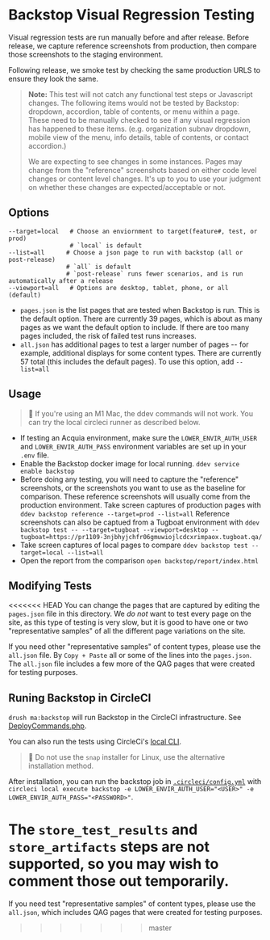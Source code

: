 Backstop Visual Regression Testing
==================================

Visual regression tests are run manually before and after release. Before
release, we capture reference screenshots from production, then compare those
screenshots to the staging environment.

Following release, we smoke test by checking the same production URLS to ensure
they look the same.

> **Note:**  This test will not catch any functional test steps or Javascript
> changes. The following items would not be tested by Backstop: dropdown,
> accordion, table of contents, or menu within a page. These need to be manually
> checked to see if any visual regression has happened to these items. (e.g.
> organization subnav dropdown, mobile view of the menu, info details, table of
> contents, or contact accordion.)
>
> We are expecting to see changes in some instances. Pages may change from the
> "reference" screenshots based on either code level changes or content level
> changes. It's up to you to use your judgment on whether these changes are
> expected/acceptable or not.

## Options

```
--target=local   # Choose an enviornment to target(feature#, test, or prod)
                 # `local` is default
--list=all	    # Choose a json page to run with backstop (all or post-release)
                # `all` is default
                # `post-release` runs fewer scenarios, and is run automatically after a release
--viewport=all   # Options are desktop, tablet, phone, or all (default)
```

- `pages.json` is the list pages that are tested when Backstop is run. This is
  the default option. There are currently 39 pages, which is about as many pages
  as we want the default option to include. If there are too many pages
  included, the risk of failed test runs increases.
- `all.json` has additional pages to test a larger number of pages -- for
  example, additional displays for some content types. There are currently 57
  total (this includes the default pages). To use this option, add `--list=all`

## Usage

> 🛑 If you're using an M1 Mac, the ddev commands will not work. You can try the
> local circleci runner as described below.

- If testing an Acquia environment, make sure the `LOWER_ENVIR_AUTH_USER` and
`LOWER_ENVIR_AUTH_PASS` environment variables are set up in your `.env` file.
- Enable the Backstop docker image for local running.
  `ddev service enable backstop`
- Before doing any testing, you will need to capture the "reference" screenshots,
  or the screenshots you want to use as the baseline for comparison. These
  reference screenshots will usually come from the production environment. Take
  screen captures of production pages with
  `ddev backstop reference --target=prod --list=all`
  Reference screenshots can also be captued from a Tugboat environment with
  `ddev backstop test -- --target=tugboat --viewport=desktop --tugboat=https://pr1109-3njbhyjchfr06gmuwiojlcdcxrimpaox.tugboat.qa/`
- Take screen captures of local pages to compare
  `ddev backstop test --target=local --list=all`
- Open the report from the comparison
  `open backstop/report/index.html`

## Modifying Tests

<<<<<<< HEAD
You can change the pages that are captured by editing the `pages.json` file in
this directory. We _do not_ want to test every page on the site, as this type of
testing is very slow, but it is good to have one or two "representative samples"
of all the different page variations on the site.

If you need other "representative samples" of content types, please use
the `all.json` file. By `Copy + Paste` all or some of the lines into
the `pages.json`. The `all.json` file includes a few more of the QAG pages that
were created for testing purposes.

## Runing Backstop in CircleCI

`drush ma:backstop` will run Backstop in the CircleCI infrastructure.
See [DeployCommands.php](../drush/Commands/DeployCommands.php).

You can also run the tests using CircleCi's [local CLI](https://circleci.com/docs/local-cli/).

> 🛑 Do not use the `snap` installer for Linux, use the alternative installation
> method.

After installation, you can run the backstop job in [`.circleci/config.yml`](../.circleci/config.yml)
with `circleci local execute backstop -e LOWER_ENVIR_AUTH_USER="<USER>" -e LOWER_ENVIR_AUTH_PASS="<PASSWORD>"`.

The `store_test_results` and `store_artifacts` steps are not supported, so you
may wish to comment those out temporarily.
=======
If you need test "representative samples" of content types, please use the `all.json`, which includes QAG pages that were created for testing purposes.
>>>>>>> master
